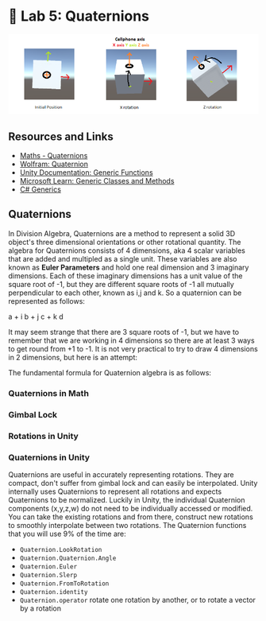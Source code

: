 # 🍩 Lab 5: Quaternions

![Image title](../Labs/Fv21c.png)

## Resources and Links
* [Maths - Quaternions](https://www.euclideanspace.com/maths/algebra/realNormedAlgebra/quaternions/)
* [Wolfram: Quaternion](https://mathworld.wolfram.com/Quaternion.html)
* [Unity Documentation: Generic Functions](https://docs.unity3d.com/2019.3/Documentation/Manual/GenericFunctions.html)
* [Microsoft Learn: Generic Classes and Methods](https://learn.microsoft.com/en-us/dotnet/csharp/fundamentals/types/generics)
* [C# Generics](https://www.programiz.com/csharp-programming/generics)

## Quaternions
In Division Algebra, Quaternions are a method to represent a solid 3D object's three dimensional orientations or other rotational quantity. The algebra for Quaternions consists of 4 dimensions, aka 4 scalar variables that are added and multipled as a single unit. These variables are also known as **Euler Parameters** and hold one real dimension and 3 imaginary dimensions. Each of these imaginary dimensions has a unit value of the square root of -1, but they are different square roots of -1 all mutually perpendicular to each other, known as i,j and k. So a quaternion can be represented as follows:

a + i b + j c + k d 

It may seem strange that there are 3 square roots of -1, but we have to remember that we are working in 4 dimensions so there are at least 3 ways to get round from +1 to -1. It is not very practical to try to draw 4 dimensions in 2 dimensions, but here is an attempt:

The fundamental formula for Quaternion algebra is as follows: 

### Quaternions in Math

### Gimbal Lock

### Rotations in Unity

### Quaternions in Unity
Quaternions are useful in accurately representing rotations. They are compact, don't suffer from gimbal lock and can easily be interpolated. Unity internally uses Quaternions to represent all rotations and expects Quaternions to be normalized. Luckily in Unity, the individual Quaternion components (x,y,z,w) do not need to be individually accessed or modified. You can take the existing rotations and from there, construct new rotations to smoothly interpolate between two rotations. The Quaternion functions that you will use 9% of the time are:

* `Quaternion.LookRotation`
* `Quaternion.Quaternion.Angle`
* `Quaternion.Euler`
* `Quaternion.Slerp`
* `Quaternion.FromToRotation`
* `Quaternion.identity`
* `Quaternion.operator` rotate one rotation by another, or to rotate a vector by a rotation
